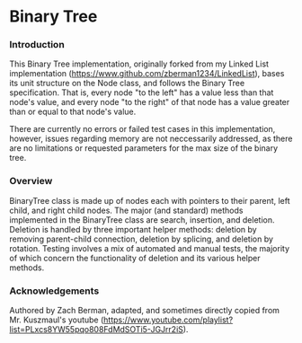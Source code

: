 # Binary Tree
### Introduction
This Binary Tree implementation, originally forked from my Linked List implementation (https://www.github.com/zberman1234/LinkedList), bases its unit structure on the Node class, and follows the Binary Tree specification. That is, every node "to the left" has a value less than that node's value, and every node "to the right" of that node has a value greater than or equal to that node's value. 

There are currently no errors or failed test cases in this implementation, however, issues regarding memory are not neccessarily addressed, as there are no limitations or requested parameters for the max size of the binary tree. 

### Overview
BinaryTree class is made up of nodes each with pointers to their parent, left child, and right child nodes. 
The major (and standard) methods implemented in the BinaryTree class are search, insertion, and deletion.
Deletion is handled by three important helper methods: deletion by removing parent-child connection, deletion by splicing, and deletion by rotation. 
Testing involves a mix of automated and manual tests, the majority of which concern the functionality of deletion and its various helper methods.

### Acknowledgements
Authored by Zach Berman, adapted, and sometimes directly copied from Mr. Kuszmaul's youtube (https://www.youtube.com/playlist?list=PLxcs8YW55pqo808FdMdSOTi5-JGJrr2iS).